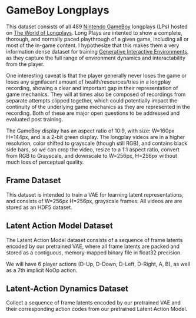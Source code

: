 # GameBoy Longplays
This dataset consists of all 489 [Nintendo GameBoy](https://en.wikipedia.org/wiki/Game_Boy) longplays (LPs) hosted on
[The World of Longplays](https://longplays.org/infusions/longplays/longplays.php?cat_id=30). Long Plays are intented to show a complete, 
thorough, and normally paced playthrough of a given game, including all or most of the in-game content. I hypothesize that this makes them a 
very information dense dataset for training [Generative Interactive Environments](https://arxiv.org/abs/2402.15391), as they capture the full 
range of environment dynamics and interactability from the player. 

One interesting caveat is that the player generally never loses the game or loses any signifacant amount of health/resources/tries in a 
longplay recording, showing a clear and important gap in their representation of game mechanics. They will at times also be composed of 
recordings from separate attempts clipped together, which could potentially impact the continuity of the underlying game mechanics as they are 
represented in the recording. Both of these are major open questions to be addressed and evaluated post training.

The GameBoy display has an aspect ratio of 10:9, with size: W=160px H=144px, and is a 2-bit green display. The longplay videos
are in a higher resolution, color shifted to grayscale (though still RGB), and contains black side bars, so we can crop the video, resize to a 1:1 aspect ratio, 
convert from RGB to Grayscale, and downscale to W=256px, H=256px without much loss of perceptual quality.

## Frame Dataset
This dataset is intended to train a VAE for learning latent representations, and consists of W=256px H=256px, grayscale frames. All videos are 
are stored as an HDF5 dataset.

## Latent Action Model Dataset
The Latent Action Model dataset consists of a sequence of frame latents encoded by our pretrained VAE, where all frame latents are packed and stored as a contiguous, memory-mapped binary file in float32 precision.

We will have 6 player actions (D-Up, D-Down, D-Left, D-Right, A, B), as well as a 7th implicit NoOp action. 

## Latent-Action Dynamics Dataset
Collect a sequence of frame latents encoded by our pretrained VAE and their corresponding action codes from our pretrained Latent Action Model.